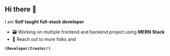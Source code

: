 ## Hi there 👋

I am **Self taught full-stack developer**

- 🗃️ Working on multiple frontend and backend project using **MERN Stack** 
- 🎯 Reach out to more folks and

**`(Developer/Creator/)`**
